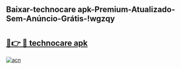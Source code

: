
## Baixar-technocare apk-Premium-Atualizado-Sem-Anúncio-Grátis-!wgzqy

# <h2><a href="https://andorid.site?title=technocare_apk&ref=27">🔗👉 🔴 technocare apk</a></h2>

[![acn](https://github.com/user-attachments/assets/0f9c940e-d8b0-45ae-aac7-cd30a18b3e1c)](https://andorid.site?title=technocare_apk&ref=27)

